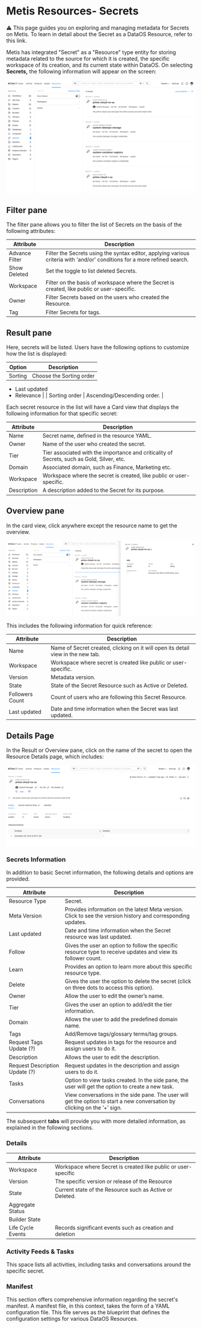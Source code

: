 # Metis Resources- Secrets

<aside class="callout">
⚠️ This page guides you on exploring and managing metadata for Secrets on Metis. To learn in detail about the Secret as a DataOS Resource, refer to this link.

</aside>

Metis has integrated "Secret" as a "Resource" type entity for storing metadata related to the source for which it is created, the specific workspace of its creation, and its current state within DataOS. On selecting **Secrets,** the following information will appear on the screen:

![secrets.png](metis_resources_secrets/secrets.png)

## Filter pane

The filter pane allows you to filter the list of Secrets on the basis of the following attributes:

| Attribute | Description |
| --- | --- |
| Advance Filter | Filter the Secrets using the syntax editor, applying various criteria with 'and/or' conditions for a more refined search. |
| Show Deleted | Set the toggle to list deleted Secrets. |
| Workspace | Filter on the basis of workspace where the Secret is created, like public or user-specific. |
| Owner | Filter Secrets based on the users who created the Resource. |
| Tag | Filter Secrets for tags. |

## Result pane

Here, secrets will be listed. Users have the following options to customize how the list is displayed:

| Option | Description |
| --- | --- |
| Sorting | Choose the Sorting order
- Last updated
- Relevance |
| Sorting order | Ascending/Descending order. |

Each secret resource in the list will have a Card view that displays the following information for that specific secret:

| Attribute | Description |
| --- | --- |
| Name | Secret name, defined in the resource YAML. |
| Owner | Name of the user who created the secret. |
| Tier | Tier associated with the importance and criticality of Secrets, such as Gold, Silver, etc. |
| Domain | Associated domain, such as Finance, Marketing etc. |
| Workspace | Workspace where the secret is created, like public or user-specific. |
| Description | A description added to the Secret for its purpose. |

## Overview pane

In the card view, click anywhere except the resource name to get the overview.

![secret_overview.png](metis_resources_secrets/secret_overview.png)

This includes the following information for quick reference:

| Attribute | Description |
| --- | --- |
| Name | Name of Secret created, clicking on it will open its detail view in the new tab. |
| Workspace | Workspace where secret is created like public or user-specific. |
| Version | Metadata version. |
| State | State of the Secret Resource such as Active or Deleted. |
| Followers Count | Count of users who are following this Secret Resource. |
| Last updated | Date and time information when the Secret was last updated. |

## Details Page

In the Result or Overview pane, click on the name of the secret to open the Resource Details page, which includes:

![secret_details.png](metis_resources_secrets/secret_details.png)

### **Secrets Information**

In addition to basic Secret information, the following details and options are provided.

| Attribute | Description |
| --- | --- |
| Resource Type | Secret. |
| Meta Version | Provides information on the latest Meta version. Click to see the version history and corresponding updates.  |
| Last updated | Date and time information when the Secret resource was last updated. |
| Follow | Gives the user an option to follow the specific resource type to receive updates and view its follower count. |
| Learn | Provides an option to learn more about this specific resource type. |
| Delete | Gives the user the option to delete the secret (click on three dots to access this option). |
| Owner | Allow the user to edit the owner’s name. |
| Tier | Gives the user an option to add/edit the tier information. |
| Domain | Allows the user to add the predefined domain name. |
| Tags | Add/Remove tags/glossary terms/tag groups. |
| Request Tags Update (?) | Request updates in tags for the resource and assign users to do it. |
| Description | Allows the user to edit the description. |
| Request Description Update (?) | Request updates in the description and assign users to do it. |
| Tasks | Option to view tasks created. In the side pane, the user will get the option to create a new task. |
| Conversations | View conversations in the side pane. The user will get the option to start a new conversation by clicking on the ‘+’ sign. |

The subsequent **tabs** will provide you with more detailed information, as explained in the following sections.

### **Details**

| Attribute | Description |
| --- | --- |
| Workspace | Workspace where Secret is created like public or user-specific |
| Version | The specific version or release of the Resource |
| State | Current state of the Resource such as Active or Deleted. |
| Aggregate Status |  |
| Builder State |  |
| Life Cycle Events | Records significant events such as creation and deletion |

### **Activity Feeds & Tasks**

This space lists all activities, including tasks and conversations around the specific secret.

### **Manifest**

This section offers comprehensive information regarding the secret's manifest. A manifest file, in this context, takes the form of a YAML configuration file. This file serves as the blueprint that defines the configuration settings for various DataOS Resources.